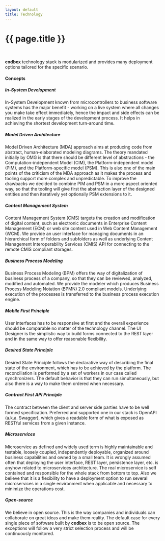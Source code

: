 ```yaml
---
layout: default
title: Technology
---
```


{{ page.title }}
===

<br>

<b>codbex</b> technology stack is modularized and provides many deployment options tailored for the specific scenario.

#### Concepts

##### In-System Development

In-System Development known from microcontrollers to business software systems has the major benefit - 
working on a live system where all changes you make take effect immediately, 
hence the impact and side effects can be realized in the early stages of the development process.
It helps in achieving the shortest development turn-around time.

##### Model Driven Architecture

Model Driven Architecture (MDA) approach aims at producing code from abstract, human-elaborated modeling diagrams.
The theory mandated initially by OMG is that there should be different level of abstractions - 
the Computation-independent Model (CIM), the Platform-independent model (PIM), and the Platform-specific model (PSM).
This is also one of the main points of the criticism of the MDA approach as it makes the process and tooling support more complex and unpredictable.
To improve the drawbacks we decided to combine PIM and PSM in a more aspect oriented way, so that the tooling will give
first the abstraction layer of the designed entities and then iteratively yet optionally PSM extensions to it.

##### Content Management System

Content Management System (CMS) targets the creation and modification of digital content, 
such as electronic documents in Enterprise Content Management (ECM) or web site content used in Web Content Management (WCM).
We provide an user interface for managing documents in an hierarchical form of folders and subfolders as well as
underlying Content Management Interoperability Services (CMIS) API for connecting to the remote CMIS compliant storages.

##### Business Process Modeling

Business Process Modeling (BPM) offers the way of digitalization of business process of a company, 
so that they can be reviewed, analyzed, modified and automated. We provide the modeler which produces
Business Process Modeling Notation (BPMN) 2.0 compliant models. Underlying execution of the processes is transferred to 
the business process execution engine.

##### Mobile First Principle

User interfaces has to be responsive at first and the overall experience should be comparable no matter of the technology channel.
The UI Designer is the simplistic way to build forms connected to the REST layer and in the same way to offer reasonable flexibility.

##### Desired State Principle

Desired State Principle follows the declarative way of describing the final state of the environment, which has to be achieved by the platform.
The reconciliation is performed by a set of workers in our case called synchronizers. The default behavior is that they can run simultaneously, 
but also there is a way to make them ordered when necessary.

##### Contract First API Principle

The contract between the client and server side parties have to be well formed specification. 
Preferred and supported one in our stack is OpenAPI (a.k.a. Swagger), which gives a readable form of what is exposed as RESTful services
from a given instance.

##### Microservices

Microservice as defined and widely used term is highly maintainable and testable, loosely coupled, independently deployable, 
organized around business capabilities and owned by a small team. It is wrongly assumed often that deploying 
the user interface, REST layer, persistence layer, etc. is anyhow related to microservices architecture.
The real microservice is self contained and responsible for the whole stack from bottom to top.
Also we believe that it is a flexibility to have a deployment option to run several microservices in a single environment 
when applicable and necessary to minimize the operations cost.

##### Open-source

We believe in open source. This is the way companies and individuals can collaborate on great ideas and make them reality.
The default case for every single piece of software built by <b>codbex</b> is to be open source. 
The exceptions will follow a very strict selection process and will be continuously monitored.


